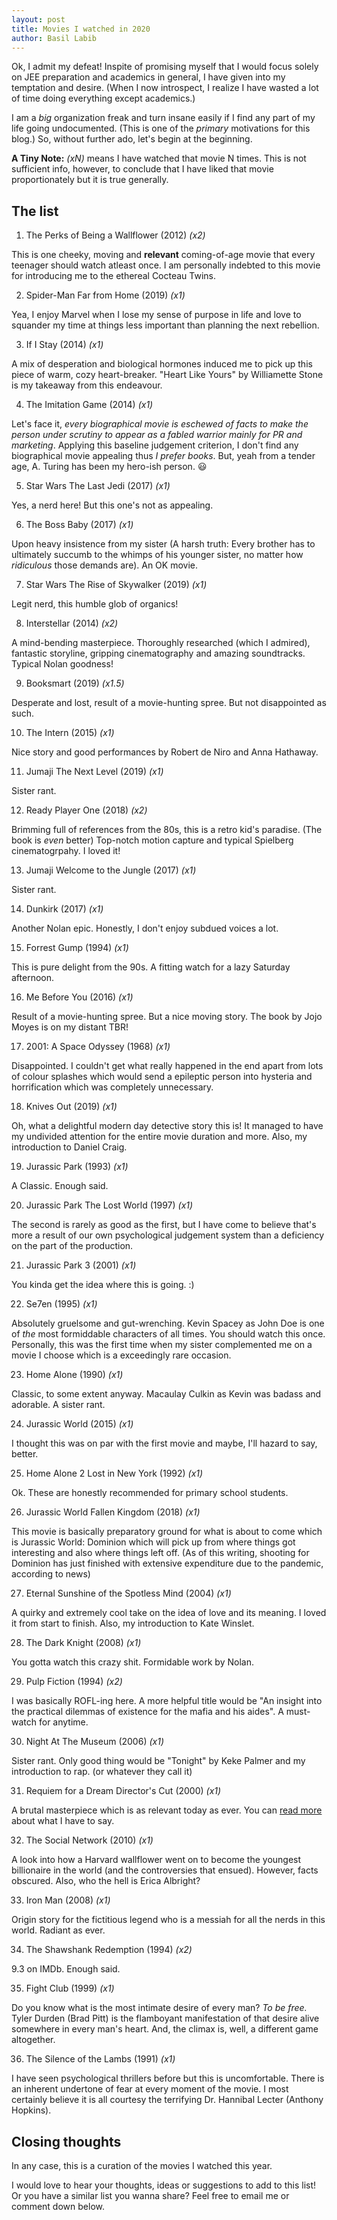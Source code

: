 ```yaml
---
layout: post
title: Movies I watched in 2020
author: Basil Labib
---
```


Ok, I admit my defeat! Inspite of promising myself that I would focus solely on JEE preparation and academics in general, I have given into my temptation and desire. (When I now introspect, I realize I have wasted a lot of time doing everything except academics.)   

I am a _big_ organization freak and turn insane easily if I find any part of my life going undocumented. (This is one of the _primary_ motivations for this blog.) So, without further ado, let's begin at the beginning.   


**A Tiny Note:** _(xN)_ means I have watched that movie N times. This is not sufficient info, however, to conclude that I have liked that movie proportionately but it is true generally.  


## The list   

1. The Perks of Being a Wallflower (2012) _(x2)_

 This is one cheeky, moving and **relevant** coming-of-age movie that every teenager should watch atleast once. I am personally indebted to this movie for introducing me to the ethereal Cocteau Twins.   

2. Spider-Man Far from Home (2019) _(x1)_

 Yea, I enjoy Marvel when I lose my sense of purpose in life and love to squander my time at things less important than planning the next rebellion.   

3. If I Stay (2014) _(x1)_

 A mix of desperation and biological hormones induced me to pick up this piece of warm, cozy heart-breaker. "Heart Like Yours" by Williamette Stone is my takeaway from this endeavour.  

4. The Imitation Game (2014) _(x1)_

 Let's face it, _every biographical movie is eschewed of facts to make the person under scrutiny to appear as a fabled warrior mainly for PR and marketing_. Applying this baseline judgement criterion, I don't find any biographical movie appealing thus _I prefer books_. But, yeah from a tender age, A. Turing has been my hero-ish person. :smiley:   

5. Star Wars The Last Jedi (2017) _(x1)_

 Yes, a nerd here! But this one's not as appealing.   

6. The Boss Baby (2017) _(x1)_

 Upon heavy insistence from my sister (A harsh truth: Every brother has to ultimately succumb to the whimps of his younger sister, no matter how _ridiculous_ those demands are). An OK movie.  

7. Star Wars The Rise of Skywalker (2019) _(x1)_

 Legit nerd, this humble glob of organics!   

8. Interstellar (2014) _(x2)_

 A mind-bending masterpiece. Thoroughly researched (which I admired), fantastic storyline, gripping cinematography and amazing soundtracks. Typical Nolan goodness!   

9. Booksmart (2019) _(x1.5)_

 Desperate and lost, result of a movie-hunting spree. But not disappointed as such.  

10. The Intern (2015) _(x1)_

 Nice story and good performances by Robert de Niro and Anna Hathaway.   

11. Jumaji The Next Level (2019) _(x1)_

 Sister rant.   

12. Ready Player One (2018) _(x2)_

 Brimming full of references from the 80s, this is a retro kid's paradise. (The book is _even_ better) Top-notch motion capture and typical Spielberg cinematogrpahy. I loved it!   

13. Jumaji Welcome to the Jungle (2017) _(x1)_

 Sister rant.   

14. Dunkirk (2017) _(x1)_

 Another Nolan epic. Honestly, I don't enjoy subdued voices a lot.  

15. Forrest Gump (1994) _(x1)_

 This is pure delight from the 90s. A fitting watch for a lazy Saturday afternoon.   

16. Me Before You (2016) _(x1)_

 Result of a movie-hunting spree. But a nice moving story. The book by Jojo Moyes is on my distant TBR!   

17. 2001: A Space Odyssey (1968) _(x1)_

 Disappointed. I couldn't get what really happened in the end apart from lots of colour splashes which would send a epileptic person into hysteria and horrification which was completely unnecessary.   

18. Knives Out (2019) _(x1)_

 Oh, what a delightful modern day detective story this is! It managed to have my undivided attention for the entire movie duration and more. Also, my introduction to Daniel Craig.   

19. Jurassic Park (1993) _(x1)_

 A Classic. Enough said.  

20. Jurassic Park The Lost World (1997) _(x1)_

 The second is rarely as good as the first, but I have come to believe that's more a result of our own psychological judgement system than a deficiency on the part of the production.  

21. Jurassic Park 3 (2001) _(x1)_

 You kinda get the idea where this is going. :)  

22. Se7en (1995) _(x1)_

 Absolutely gruelsome and gut-wrenching. Kevin Spacey as John Doe is one of _the_ most formiddable characters of all times. You should watch this once. Personally, this was the first time when my sister complemented me on a movie I choose which is a exceedingly rare occasion.  

23. Home Alone (1990) _(x1)_

 Classic, to some extent anyway. Macaulay Culkin as Kevin was badass and adorable. A sister rant.  

24. Jurassic World (2015) _(x1)_

 I thought this was on par with the first movie and maybe, I'll hazard to say, better.  

25. Home Alone 2 Lost in New York (1992) _(x1)_

 Ok. These are honestly recommended for primary school students.  

26. Jurassic World Fallen Kingdom (2018) _(x1)_

 This movie is basically preparatory ground for what is about to come which is Jurassic World: Dominion which will pick up from where things got interesting and also where things left off. (As of this writing, shooting for Dominion has just finished with extensive expenditure due to the pandemic, according to news)   

27. Eternal Sunshine of the Spotless Mind (2004) _(x1)_

 A quirky and extremely cool take on the idea of love and its meaning. I loved it from start to finish. Also, my introduction to Kate Winslet.  

28. The Dark Knight (2008) _(x1)_

 You gotta watch this crazy shit. Formidable work by Nolan.  

29. Pulp Fiction (1994) _(x2)_

 I was basically ROFL-ing here. A more helpful title would be "An insight into the practical dilemmas of existence for the mafia and his aides". A must-watch for anytime.  

30. Night At The Museum (2006) _(x1)_

 Sister rant. Only good thing would be "Tonight" by Keke Palmer and my introduction to rap. (or whatever they call it)   

31. Requiem for a Dream Director's Cut (2000) _(x1)_

 A brutal masterpiece which is as relevant today as ever. You can [read more][dream] about what I have to say.  

32. The Social Network (2010) _(x1)_

 A look into how a Harvard wallflower went on to become the youngest billionaire in the world (and the controversies that ensued). However, facts obscured. Also, who the hell is Erica Albright?   

33. Iron Man (2008) _(x1)_

 Origin story for the fictitious legend who is a messiah for all the nerds in this world. Radiant as ever.   

34. The Shawshank Redemption (1994) _(x2)_

 9.3 on IMDb. Enough said.   

35. Fight Club (1999) _(x1)_   

 Do you know what is the most intimate desire of every man? _To be free._ Tyler Durden (Brad Pitt) is the flamboyant manifestation of that desire alive somewhere in every man's heart. And, the climax is, well, a different game altogether.   

36. The Silence of the Lambs (1991) _(x1)_   

 I have seen psychological thrillers before but this is uncomfortable. There is an inherent undertone of fear at every moment of the movie. I most certainly believe it is all courtesy the terrifying Dr. Hannibal Lecter (Anthony Hopkins).      



## Closing thoughts   

In any case, this is a curation of the movies I watched this year.     

I would love to hear your thoughts, ideas or suggestions to add to this list! Or you have a similar list you wanna share? Feel free to email me or comment down below.     

[dream]: /requiem-for-a-dream-a-melancholic-masterpiece
